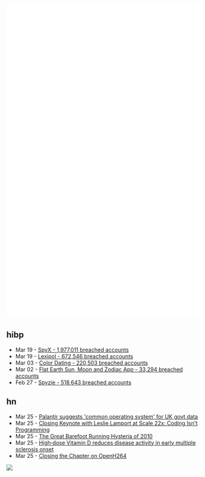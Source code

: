 ![Metrics](https://raw.githubusercontent.com/phixion/phixion/master/metrics.svg)

## hibp

<!--
for https://github.com/phixion/phixion/blob/main/.github/workflows/feeds.yml
-->
<!--START_SECTION:haveibeenpwnd-->
- Mar 19 - [SpyX - 1,977,011 breached accounts](https://haveibeenpwned.com/PwnedWebsites#SpyX)
- Mar 19 - [Lexipol - 672,546 breached accounts](https://haveibeenpwned.com/PwnedWebsites#Lexipol)
- Mar 03 - [Color Dating - 220,503 breached accounts](https://haveibeenpwned.com/PwnedWebsites#ColorDating)
- Mar 02 - [Flat Earth Sun, Moon and Zodiac App - 33,294 breached accounts](https://haveibeenpwned.com/PwnedWebsites#FlatEarthDave)
- Feb 27 - [Spyzie - 518,643 breached accounts](https://haveibeenpwned.com/PwnedWebsites#Spyzie)
<!--END_SECTION:haveibeenpwnd-->

## hn

<!--
for https://github.com/phixion/phixion/blob/main/.github/workflows/feeds.yml
-->
<!--START_SECTION:hn-->
- Mar 25 - [Palantir suggests 'common operating system' for UK govt data](https://www.theregister.com/2025/03/25/palantir_covid_inquiry_comments/)
- Mar 25 - [Closing Keynote with Leslie Lamport at Scale 22x: Coding Isn't Programming](https://www.socallinuxexpo.org/scale/22x/presentations/closing-keynote-leslie-lamport)
- Mar 25 - [The Great Barefoot Running Hysteria of 2010](https://runningshoescore.com/blog/barefoot-running-hysteria-of-2010)
- Mar 25 - [High‑dose Vitamin D reduces disease activity in early multiple sclerosis onset](https://medicalxpress.com/news/2025-03-highdose-vitamin-d-significantly-disease.html)
- Mar 25 - [Closing the Chapter on OpenH264](https://bbhtt.space/posts/closing-the-chapter-on-openh264/)
<!--END_SECTION:hn-->

<!--
for https://yhype.me
-->
![](https://hit.yhype.me/github/profile?user_id=13013670)
